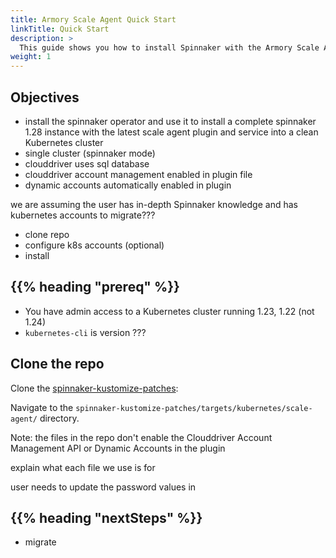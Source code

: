 ```yaml
---
title: Armory Scale Agent Quick Start
linkTitle: Quick Start
description: >
  This guide shows you how to install Spinnaker with the Armory Scale Agent in your Kubernetes cluster. 
weight: 1
---
```


<!--
spinnaker-kustomize-patches repo

"spinnaker mode" -> install the service in the same cluster as spinnaker

should enable dynamic account feature in plugin because seriously, who'd want to try out the Scale Agent without delving into the dynamic account migration features?

quick spin?

https://armory.zoom.us/rec/share/aaavlB1E3jRFDi3C7resW4GOwNOZp6F_luKTHLrjbIGvtJZXXDCeiQGbVUMI0RMe.mKcmpqwLSIax4J4B

-->

## Objectives

* install the spinnaker operator and use it to install a complete spinnaker 1.28 instance with the latest scale agent plugin and service  into a clean Kubernetes cluster
* single cluster (spinnaker mode)
* clouddriver uses sql database
* clouddriver account management enabled in plugin file
* dynamic accounts automatically enabled in plugin

we are assuming the user has in-depth Spinnaker knowledge and has kubernetes accounts to migrate???

* clone repo
* configure k8s accounts (optional)
* install

## {{% heading "prereq" %}}

* You have admin access to a Kubernetes cluster running 1.23, 1.22 (not 1.24)
* `kubernetes-cli` is version ???

<!-- too much text -  put in a collapsible pane if we decide to include it
### Why use Kustomize patches for Spinnaker configuration

{{< include "armory-operator/why-use-kustomize.md" >}}

### How Kustomize works

{{< include "armory-operator/how-kustomize-works.md" >}}

### Kustomize resources

* Kustomize [Glossary](https://kubectl.docs.kubernetes.io/references/kustomize/glossary/)
* Kustomize [introduction](https://kubectl.docs.kubernetes.io/guides/introduction/kustomize/)
* [Kustomization file overview](https://kubectl.docs.kubernetes.io/references/kustomize/kustomization/)

### Kubernetes requirements

{{< include "armory-operator/k8s-reqs.md" >}}

## Spinnaker Kustomize patches repo

{{< include "armory-operator/spin-kust-repo.md" >}}

-->

## Clone the repo

Clone the [spinnaker-kustomize-patches](https://github.com/aimeeu/spinnaker-kustomize-patches):

Navigate to the `spinnaker-kustomize-patches/targets/kubernetes/scale-agent/` directory.

Note: the files in the repo don't enable the Clouddriver Account Management API or Dynamic Accounts in the plugin

explain what each file we use is for 

user needs to update the password values in 

## {{% heading "nextSteps" %}}

- migrate 